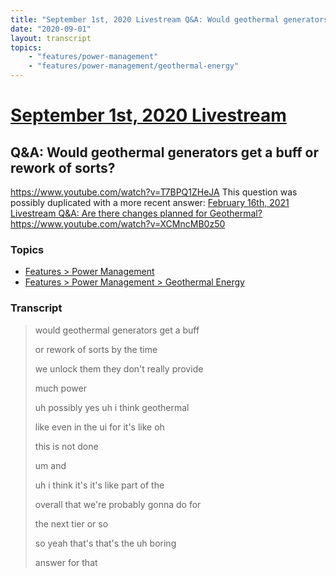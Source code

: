 ```yaml
---
title: "September 1st, 2020 Livestream Q&A: Would geothermal generators get a buff or rework of sorts?"
date: "2020-09-01"
layout: transcript
topics:
    - "features/power-management"
    - "features/power-management/geothermal-energy"
---
```

# [September 1st, 2020 Livestream](../2020-09-01.md)
## Q&A: Would geothermal generators get a buff or rework of sorts?
https://www.youtube.com/watch?v=T7BPQ1ZHeJA
This question was possibly duplicated with a more recent answer: [February 16th, 2021 Livestream Q&A: Are there changes planned for Geothermal?](./yt-XCMncMB0z50.md) https://www.youtube.com/watch?v=XCMncMB0z50


### Topics
* [Features > Power Management](../topics/features/power-management.md)
* [Features > Power Management > Geothermal Energy](../topics/features/power-management/geothermal-energy.md)

### Transcript

> would geothermal generators get a buff
>
> or rework of sorts by the time
>
> we unlock them they don't really provide
>
> much power
>
> uh possibly yes uh i think geothermal
>
> like even in the ui for it's like oh
>
> this is not done
>
> um and
>
> uh i think it's it's like part of the
>
> overall that we're probably gonna do for
>
> the next tier or so
>
> so yeah that's that's the uh boring
>
> answer for that
